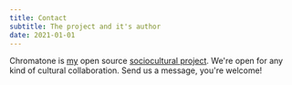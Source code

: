 ```yaml
---
title: Contact
subtitle: The project and it's author
date: 2021-01-01
---
```


Chromatone is [my](./author/index.md) open source [sociocultural project](./official/index.md). We're open for any kind of cultural collaboration. Send us a message, you're welcome!